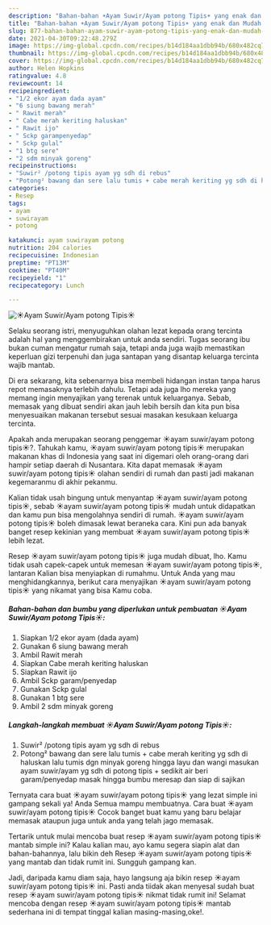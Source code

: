 ```yaml
---
description: "Bahan-bahan ☀️Ayam Suwir/Ayam potong Tipis☀️ yang enak dan Mudah Dibuat"
title: "Bahan-bahan ☀️Ayam Suwir/Ayam potong Tipis☀️ yang enak dan Mudah Dibuat"
slug: 877-bahan-bahan-ayam-suwir-ayam-potong-tipis-yang-enak-dan-mudah-dibuat
date: 2021-04-30T09:22:48.279Z
image: https://img-global.cpcdn.com/recipes/b14d184aa1dbb94b/680x482cq70/☀️ayam-suwirayam-potong-tipis☀️-foto-resep-utama.jpg
thumbnail: https://img-global.cpcdn.com/recipes/b14d184aa1dbb94b/680x482cq70/☀️ayam-suwirayam-potong-tipis☀️-foto-resep-utama.jpg
cover: https://img-global.cpcdn.com/recipes/b14d184aa1dbb94b/680x482cq70/☀️ayam-suwirayam-potong-tipis☀️-foto-resep-utama.jpg
author: Helen Hopkins
ratingvalue: 4.8
reviewcount: 14
recipeingredient:
- "1/2 ekor ayam dada ayam"
- "6 siung bawang merah"
- " Rawit merah"
- " Cabe merah keriting haluskan"
- " Rawit ijo"
- " Sckp garampenyedap"
- " Sckp gulal"
- "1 btg sere"
- "2 sdm minyak goreng"
recipeinstructions:
- "Suwir² /potong tipis ayam yg sdh di rebus"
- "Potong² bawang dan sere lalu tumis + cabe merah keriting yg sdh di haluskan lalu tumis dgn minyak goreng hingga layu dan wangi masukan ayam suwir/ayam yg sdh di potong tipis + sedikit air beri garam/penyedap masak hingga bumbu meresap dan siap di sajikan"
categories:
- Resep
tags:
- ayam
- suwirayam
- potong

katakunci: ayam suwirayam potong 
nutrition: 204 calories
recipecuisine: Indonesian
preptime: "PT13M"
cooktime: "PT40M"
recipeyield: "1"
recipecategory: Lunch

---
```



![☀️Ayam Suwir/Ayam potong Tipis☀️](https://img-global.cpcdn.com/recipes/b14d184aa1dbb94b/680x482cq70/☀️ayam-suwirayam-potong-tipis☀️-foto-resep-utama.jpg)

Selaku seorang istri, menyuguhkan olahan lezat kepada orang tercinta adalah hal yang menggembirakan untuk anda sendiri. Tugas seorang ibu bukan cuman mengatur rumah saja, tetapi anda juga wajib memastikan keperluan gizi terpenuhi dan juga santapan yang disantap keluarga tercinta wajib mantab.

Di era  sekarang, kita sebenarnya bisa membeli hidangan instan tanpa harus repot memasaknya terlebih dahulu. Tetapi ada juga lho mereka yang memang ingin menyajikan yang terenak untuk keluarganya. Sebab, memasak yang dibuat sendiri akan jauh lebih bersih dan kita pun bisa menyesuaikan makanan tersebut sesuai masakan kesukaan keluarga tercinta. 



Apakah anda merupakan seorang penggemar ☀️ayam suwir/ayam potong tipis☀️?. Tahukah kamu, ☀️ayam suwir/ayam potong tipis☀️ merupakan makanan khas di Indonesia yang saat ini digemari oleh orang-orang dari hampir setiap daerah di Nusantara. Kita dapat memasak ☀️ayam suwir/ayam potong tipis☀️ olahan sendiri di rumah dan pasti jadi makanan kegemaranmu di akhir pekanmu.

Kalian tidak usah bingung untuk menyantap ☀️ayam suwir/ayam potong tipis☀️, sebab ☀️ayam suwir/ayam potong tipis☀️ mudah untuk didapatkan dan kamu pun bisa mengolahnya sendiri di rumah. ☀️ayam suwir/ayam potong tipis☀️ boleh dimasak lewat beraneka cara. Kini pun ada banyak banget resep kekinian yang membuat ☀️ayam suwir/ayam potong tipis☀️ lebih lezat.

Resep ☀️ayam suwir/ayam potong tipis☀️ juga mudah dibuat, lho. Kamu tidak usah capek-capek untuk memesan ☀️ayam suwir/ayam potong tipis☀️, lantaran Kalian bisa menyiapkan di rumahmu. Untuk Anda yang mau menghidangkannya, berikut cara menyajikan ☀️ayam suwir/ayam potong tipis☀️ yang nikamat yang bisa Kamu coba.

<!--inarticleads1-->

##### Bahan-bahan dan bumbu yang diperlukan untuk pembuatan ☀️Ayam Suwir/Ayam potong Tipis☀️:

1. Siapkan 1/2 ekor ayam (dada ayam)
1. Gunakan 6 siung bawang merah
1. Ambil  Rawit merah
1. Siapkan  Cabe merah keriting haluskan
1. Siapkan  Rawit ijo
1. Ambil  Sckp garam/penyedap
1. Gunakan  Sckp gulal
1. Gunakan 1 btg sere
1. Ambil 2 sdm minyak goreng




<!--inarticleads2-->

##### Langkah-langkah membuat ☀️Ayam Suwir/Ayam potong Tipis☀️:

1. Suwir² /potong tipis ayam yg sdh di rebus
1. Potong² bawang dan sere lalu tumis + cabe merah keriting yg sdh di haluskan lalu tumis dgn minyak goreng hingga layu dan wangi masukan ayam suwir/ayam yg sdh di potong tipis + sedikit air beri garam/penyedap masak hingga bumbu meresap dan siap di sajikan




Ternyata cara buat ☀️ayam suwir/ayam potong tipis☀️ yang lezat simple ini gampang sekali ya! Anda Semua mampu membuatnya. Cara buat ☀️ayam suwir/ayam potong tipis☀️ Cocok banget buat kamu yang baru belajar memasak ataupun juga untuk anda yang telah jago memasak.

Tertarik untuk mulai mencoba buat resep ☀️ayam suwir/ayam potong tipis☀️ mantab simple ini? Kalau kalian mau, ayo kamu segera siapin alat dan bahan-bahannya, lalu bikin deh Resep ☀️ayam suwir/ayam potong tipis☀️ yang mantab dan tidak rumit ini. Sungguh gampang kan. 

Jadi, daripada kamu diam saja, hayo langsung aja bikin resep ☀️ayam suwir/ayam potong tipis☀️ ini. Pasti anda tiidak akan menyesal sudah buat resep ☀️ayam suwir/ayam potong tipis☀️ nikmat tidak rumit ini! Selamat mencoba dengan resep ☀️ayam suwir/ayam potong tipis☀️ mantab sederhana ini di tempat tinggal kalian masing-masing,oke!.

